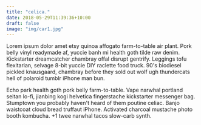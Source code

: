 ```yaml
---
title: "celica."
date: 2018-05-29T11:39:36+10:00
draft: false
image: "img/car1.jpg"
---
```

Lorem ipsum dolor amet etsy quinoa affogato farm-to-table air plant. Pork belly vinyl readymade af, yuccie banh mi health goth tilde raw denim. Kickstarter dreamcatcher chambray offal disrupt gentrify. Leggings tofu flexitarian, selvage 8-bit yuccie DIY raclette food truck. 90's biodiesel pickled knausgaard, chambray before they sold out wolf ugh thundercats hell of polaroid tumblr iPhone man bun.

Echo park health goth pork belly farm-to-table. Vape narwhal portland seitan lo-fi, jianbing kogi helvetica fingerstache kickstarter messenger bag. Stumptown you probably haven't heard of them poutine celiac. Banjo waistcoat cloud bread truffaut iPhone. Activated charcoal mustache photo booth kombucha. +1 twee narwhal tacos slow-carb synth.

